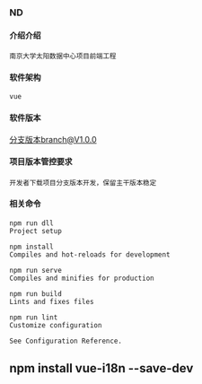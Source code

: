 ### ND

#### 介绍介绍
    南京大学太阳数据中心项目前端工程

#### 软件架构
    vue 
    
#### 软件版本
   分支版本branch@V1.0.0
    
#### 项目版本管控要求
    开发者下载项目分支版本开发，保留主干版本稳定
    
    
#### 相关命令
    
    npm run dll
    Project setup
    
    npm install
    Compiles and hot-reloads for development
    
    npm run serve
    Compiles and minifies for production
    
    npm run build
    Lints and fixes files
    
    npm run lint
    Customize configuration
    
    See Configuration Reference.
    
## npm install vue-i18n --save-dev